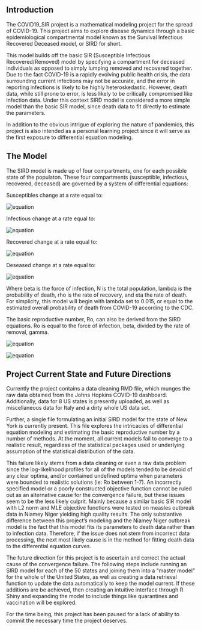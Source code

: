 
<!-- Introduction -->
## Introduction
The COVID19_SIR project is a mathematical modeling project for the spread of COVID-19.  This project aims to explore disease dynamics through a basic epidemiological compartmental model known as the Survival Infectious
Recovered Deceased model, or SIRD for short. 

This model builds off the basic SIR (Susceptible Infectious Recovered/Removed) model by specifying a compartment for deceased individuals as opposed to simply lumping removed and recovered together. Due to the fact COVID-19 is a rapidly evolving public health crisis, the data surrounding current infections may not be accurate, and the error in reporting infections is likely to be highly heteroskedastic. However, death data, while still prone to error, is less likely to be critically compromised like infection data. Under this context SIRD model is considered a more simple model than the basic SIR model, since death data to fit directly to estimate the parameters.


In addition to the obvious intrigue of exploring the nature of pandemics, this project is also intended as a personal learning project since it will serve as the first exposure to differential equation modeling. 

<!-- The Model -->
## The Model

The SIRD model is made up of four compartments, one for each possible state of the populaton. These four compartments (susceptible, infectious, recovered, deceased) are governed by a system of differential equations:

Susceptibles change at a rate equal to:

![equation](http://www.sciweavers.org/tex2img.php?eq=%20%20\frac{dS}{dt}%20%20%3D%20\frac{%20-\beta%20*%20S%20*%20I%20}{N}%20&bc=White&fc=Black&im=jpg&fs=12&ff=arev&edit=0)

Infectious change at a rate equal to:

![equation](http://www.sciweavers.org/tex2img.php?eq=%20%20\frac{dI}{dt}%20%20%3D%20\frac{%20\beta%20*%20S%20*%20I%20}{N}%20-%20%20\rho%20%20\lambda%20*I%20-%20(1-%20\lambda%20)%20\eta%20*I&bc=White&fc=Black&im=jpg&fs=12&ff=arev&edit=0)

Recovered change at a rate equal to:

![equation](http://www.sciweavers.org/tex2img.php?eq=%20\frac{dR}{dt}%20%20%3D%20(1-\lambda)%20\eta%20I&bc=White&fc=Black&im=jpg&fs=12&ff=arev&edit=0)

Deseased change at a rate equal to:

![equation](http://www.sciweavers.org/tex2img.php?eq=%20\frac{dD}{dt}%20%20%3D%20\lambda%20\eta%20I&bc=White&fc=Black&im=jpg&fs=12&ff=arev&edit=0)

Where beta is the force of infection, N is the total population, lambda is the probability of death, rho is the rate of recovery, and eta the rate of death. For simplicity, this model will begin with lambda set to 0.015, or equal to the estimated overall probability of death from COVID-19 according to the CDC.

The basic reproductive number, Ro, can also be derived from the SIRD equations. Ro is equal to the force of infection, beta, divided by the rate of removal, gamma. 

![equation](http://www.sciweavers.org/tex2img.php?eq=Ro%20%3D%20%20\frac{%20\beta%20}{%20%20\gamma%20}%20&bc=White&fc=Black&im=jpg&fs=12&ff=arev&edit=0)

![equation](http://www.sciweavers.org/tex2img.php?eq=%20\gamma%20%20%3D%20%20\lambda%20%20\eta%20%20%2B%20%20(1-\lambda)%20\rho%20&bc=White&fc=Black&im=jpg&fs=12&ff=arev&edit=0)

## Project Current State and Future Directions

Currently the project contains a data cleaning RMD file, which munges the raw data obtained from the Johns Hopkins COVID-19 dashboard. Additionally, data for 8 US states is presently uploaded, as well as miscellaneous data for Italy and a dirty whole US data set.

Further, a single file formulating an initial SIRD model for the state of New York is currently present. This file explores the intricacies of differential equation modeling and estimating the basic reproductive number by a number of methods. At the moment, all current models fail to converge to a realistic result, regardless of the statistical packages used or underlying assumption of the statistical distribution of the data.

This failure likely stems from a data cleaning or even a raw data problem since the log-likelihood profiles for all of the models tended to be devoid of any clear optima, and/or contained undefined optima when parameters were bounded to realistic solutions (ie: Ro between 1-7). An incorrectly specified model or a poorly constructed objective function cannot be ruled out as an alternative cause for the convergence failure, but these issues seem to be the less likely culprit. Mainly because a similar basic SIR model with L2 norm and MLE objective functions were tested on measles outbreak data in Niamey Niger yielding high quality results. The only substantive difference between this project’s modeling and the Niamey Niger outbreak model is the fact that this model fits its parameters to death data rather than to infection data. Therefore, if the issue does not stem from incorrect data processing, the next most likely cause is in the method for fitting death data to the differential equation curves.

The future direction for this project is to ascertain and correct the actual cause of the convergence failure. The following steps include running an SIRD model for each of the 50 states and joining them into a “master model” for the whole of the United States, as well as creating a data retrieval function to update the data automatically to keep the model current. If these additions are be achieved, then creating an intuitive interface through R Shiny and expanding the model to include things like quarantines and vaccination will be explored.

For the time being, this project has been paused for a lack of ability to commit the necessary time the project deserves. 


